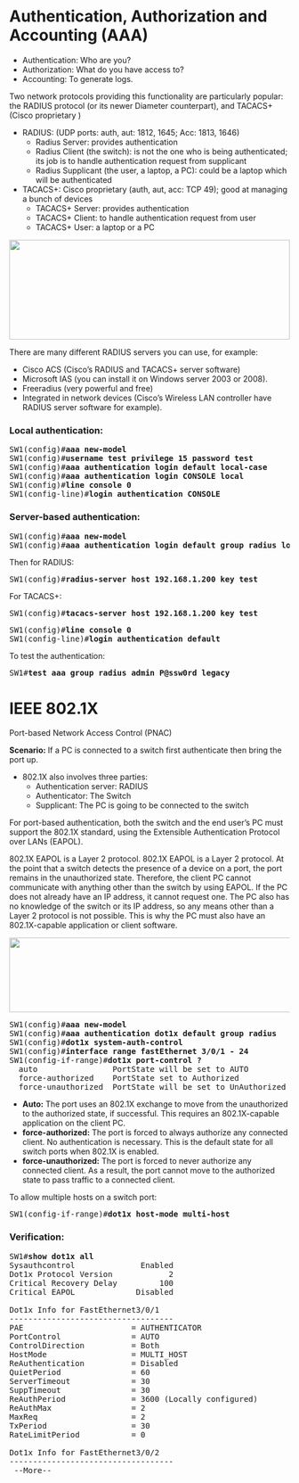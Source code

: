 # Authentication, Authorization and Accounting (AAA)
* Authentication: Who are you?
* Authorization: What do you have access to?
* Accounting: To generate logs.

Two network protocols providing this functionality are particularly popular: the RADIUS protocol (or its newer Diameter counterpart), and TACACS+ (Cisco proprietary )
* RADIUS: (UDP ports: auth, aut: 1812, 1645; Acc: 1813, 1646)
  * Radius Server: provides authentication
  * Radius Client (the switch): is not the one who is being authenticated; its job is to handle authentication request from supplicant
  * Radius Supplicant (the user, a laptop, a PC): could be a laptop which will be authenticated
* TACACS+: Cisco proprietary (auth, aut, acc: TCP 49); good at managing a bunch of devices
  * TACACS+ Server: provides authentication
  * TACACS+ Client: to handle authentication request from user
  * TACACS+ User: a laptop or a PC

<img src="https://user-images.githubusercontent.com/31813625/32981632-13806ec0-cc46-11e7-9b6c-4b3f5ba64c22.png" width="504" height="179" />

There are many different RADIUS servers you can use, for example:
* Cisco ACS (Cisco’s RADIUS and TACACS+ server software)
* Microsoft IAS (you can install it on Windows server 2003 or 2008).
* Freeradius (very powerful and free)
* Integrated in network devices (Cisco’s Wireless LAN controller have RADIUS server software for example).

### Local authentication:
<pre>
SW1(config)#<b>aaa new-model</b>
SW1(config)#<b>username test privilege 15 password test</b>
SW1(config)#<b>aaa authentication login default local-case</b>
SW1(config)#<b>aaa authentication login CONSOLE local</b>
SW1(config)#<b>line console 0</b>
SW1(config-line)#<b>login authentication CONSOLE</b></pre>

### Server-based authentication:
<pre>
SW1(config)#<b>aaa new-model</b>
SW1(config)#<b>aaa authentication login default group radius local</b></pre>
Then for RADIUS:
<pre>
SW1(config)#<b>radius-server host 192.168.1.200 key test</b></pre>
For TACACS+:
<pre>
SW1(config)#<b>tacacs-server host 192.168.1.200 key test</b></pre>
<pre>
SW1(config)#<b>line console 0</b>
SW1(config-line)#<b>login authentication default</b></pre>
To test the authentication:
<pre>
SW1#<b>test aaa group radius admin P@ssw0rd legacy</b></pre>

# IEEE 802.1X
Port-based Network Access Control (PNAC)

**Scenario:** If a PC is connected to a switch first authenticate then bring the port up.

* 802.1X also involves three parties:
  * Authentication server: RADIUS
  * Authenticator: The Switch
  * Supplicant: The PC is going to be connected to the switch

For port-based authentication, both the switch and the end user’s PC must support the
802.1X standard, using the Extensible Authentication Protocol over LANs (EAPOL).

802.1X EAPOL is a Layer 2 protocol. 802.1X EAPOL is a Layer 2 protocol. At the point that a switch detects the presence
of a device on a port, the port remains in the unauthorized state. Therefore, the client
PC cannot communicate with anything other than the switch by using EAPOL. If the PC
does not already have an IP address, it cannot request one. The PC also has no knowledge
of the switch or its IP address, so any means other than a Layer 2 protocol is not possible.
This is why the PC must also have an 802.1X-capable application or client software.

<img src="https://user-images.githubusercontent.com/31813625/32982677-3fd7e308-cc56-11e7-9198-8cce2f610ee1.png" width="528" height="134" />

<pre>
SW1(config)#<b>aaa new-model</b>
SW1(config)#<b>aaa authentication dot1x default group radius</b>
SW1(config)#<b>dot1x system-auth-control</b>
SW1(config)#<b>interface range fastEthernet 3/0/1 - 24</b>
SW1(config-if-range)#<b>dot1x port-control ?</b>
  auto                PortState will be set to AUTO
  force-authorized    PortState set to Authorized
  force-unauthorized  PortState will be set to UnAuthorized
</pre>
* **Auto:** The port uses an 802.1X exchange to move from the unauthorized
to the authorized state, if successful. This requires an 802.1X-capable
application on the client PC.
* **force-authorized:** The port is forced to always authorize any connected
client. No authentication is necessary. This is the default state for all
switch ports when 802.1X is enabled.
* **force-unauthorized:** The port is forced to never authorize any connected
client. As a result, the port cannot move to the authorized state to pass
traffic to a connected client.

To allow multiple hosts on a switch port:
<pre>
SW1(config-if-range)#<b>dot1x host-mode multi-host</b></pre>

### Verification:
<pre>
SW1#<b>show dot1x all</b>
Sysauthcontrol              Enabled
Dot1x Protocol Version            2
Critical Recovery Delay         100
Critical EAPOL             Disabled

Dot1x Info for FastEthernet3/0/1
-----------------------------------
PAE                       = AUTHENTICATOR
PortControl               = AUTO
ControlDirection          = Both
HostMode                  = MULTI_HOST
ReAuthentication          = Disabled
QuietPeriod               = 60
ServerTimeout             = 30
SuppTimeout               = 30
ReAuthPeriod              = 3600 (Locally configured)
ReAuthMax                 = 2
MaxReq                    = 2
TxPeriod                  = 30
RateLimitPeriod           = 0

Dot1x Info for FastEthernet3/0/2
-----------------------------------
 --More--
</pre>